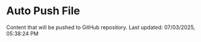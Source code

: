 # Auto Push File

Content that will be pushed to GitHub repository.
Last updated: 07/03/2025, 05:38:24 PM